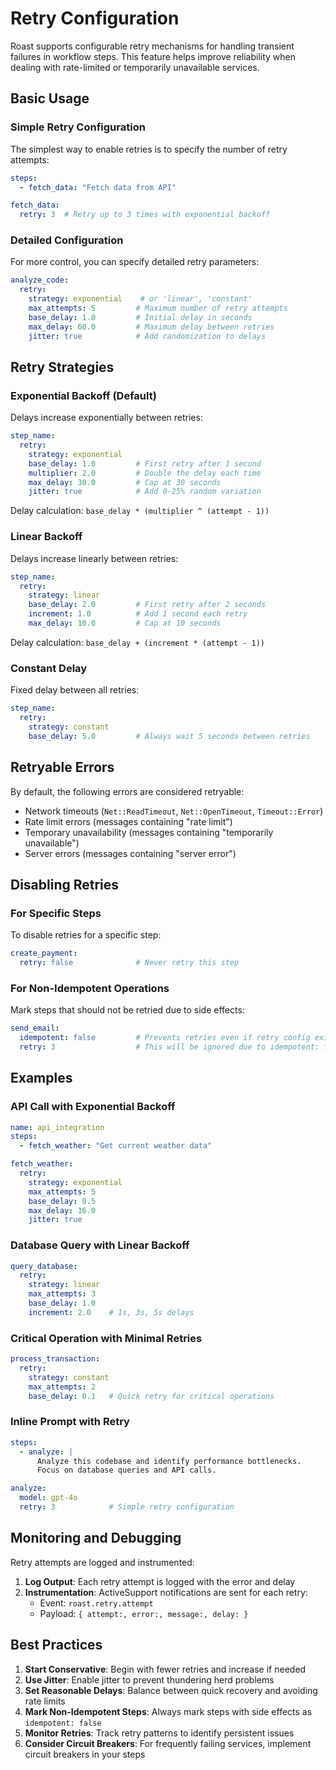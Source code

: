 # Retry Configuration

Roast supports configurable retry mechanisms for handling transient failures in workflow steps. This feature helps improve reliability when dealing with rate-limited or temporarily unavailable services.

## Basic Usage

### Simple Retry Configuration

The simplest way to enable retries is to specify the number of retry attempts:

```yaml
steps:
  - fetch_data: "Fetch data from API"

fetch_data:
  retry: 3  # Retry up to 3 times with exponential backoff
```

### Detailed Configuration

For more control, you can specify detailed retry parameters:

```yaml
analyze_code:
  retry:
    strategy: exponential    # or 'linear', 'constant'
    max_attempts: 5         # Maximum number of retry attempts
    base_delay: 1.0         # Initial delay in seconds
    max_delay: 60.0         # Maximum delay between retries
    jitter: true            # Add randomization to delays
```

## Retry Strategies

### Exponential Backoff (Default)

Delays increase exponentially between retries:

```yaml
step_name:
  retry:
    strategy: exponential
    base_delay: 1.0         # First retry after 1 second
    multiplier: 2.0         # Double the delay each time
    max_delay: 30.0         # Cap at 30 seconds
    jitter: true            # Add 0-25% random variation
```

Delay calculation: `base_delay * (multiplier ^ (attempt - 1))`

### Linear Backoff

Delays increase linearly between retries:

```yaml
step_name:
  retry:
    strategy: linear
    base_delay: 2.0         # First retry after 2 seconds
    increment: 1.0          # Add 1 second each retry
    max_delay: 10.0         # Cap at 10 seconds
```

Delay calculation: `base_delay + (increment * (attempt - 1))`

### Constant Delay

Fixed delay between all retries:

```yaml
step_name:
  retry:
    strategy: constant
    base_delay: 5.0         # Always wait 5 seconds between retries
```

## Retryable Errors

By default, the following errors are considered retryable:
- Network timeouts (`Net::ReadTimeout`, `Net::OpenTimeout`, `Timeout::Error`)
- Rate limit errors (messages containing "rate limit")
- Temporary unavailability (messages containing "temporarily unavailable")
- Server errors (messages containing "server error")

## Disabling Retries

### For Specific Steps

To disable retries for a specific step:

```yaml
create_payment:
  retry: false              # Never retry this step
```

### For Non-Idempotent Operations

Mark steps that should not be retried due to side effects:

```yaml
send_email:
  idempotent: false         # Prevents retries even if retry config exists
  retry: 3                  # This will be ignored due to idempotent: false
```

## Examples

### API Call with Exponential Backoff

```yaml
name: api_integration
steps:
  - fetch_weather: "Get current weather data"

fetch_weather:
  retry:
    strategy: exponential
    max_attempts: 5
    base_delay: 0.5
    max_delay: 16.0
    jitter: true
```

### Database Query with Linear Backoff

```yaml
query_database:
  retry:
    strategy: linear
    max_attempts: 3
    base_delay: 1.0
    increment: 2.0    # 1s, 3s, 5s delays
```

### Critical Operation with Minimal Retries

```yaml
process_transaction:
  retry:
    strategy: constant
    max_attempts: 2
    base_delay: 0.1   # Quick retry for critical operations
```

### Inline Prompt with Retry

```yaml
steps:
  - analyze: |
      Analyze this codebase and identify performance bottlenecks.
      Focus on database queries and API calls.

analyze:
  model: gpt-4o
  retry: 3            # Simple retry configuration
```

## Monitoring and Debugging

Retry attempts are logged and instrumented:

1. **Log Output**: Each retry attempt is logged with the error and delay
2. **Instrumentation**: ActiveSupport notifications are sent for each retry:
   - Event: `roast.retry.attempt`
   - Payload: `{ attempt:, error:, message:, delay: }`

## Best Practices

1. **Start Conservative**: Begin with fewer retries and increase if needed
2. **Use Jitter**: Enable jitter to prevent thundering herd problems
3. **Set Reasonable Delays**: Balance between quick recovery and avoiding rate limits
4. **Mark Non-Idempotent Steps**: Always mark steps with side effects as `idempotent: false`
5. **Monitor Retries**: Track retry patterns to identify persistent issues
6. **Consider Circuit Breakers**: For frequently failing services, implement circuit breakers in your steps